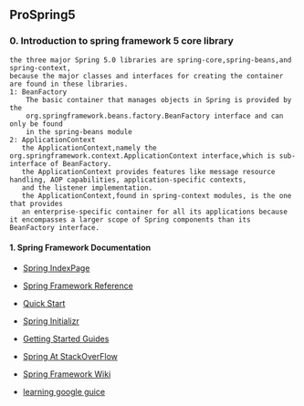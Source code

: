 ## ProSpring5
### 0. Introduction to spring framework 5 core library
    the three major Spring 5.0 libraries are spring-core,spring-beans,and spring-context, 
    because the major classes and interfaces for creating the container are found in these libraries. 
    1: BeanFactory
        The basic container that manages objects in Spring is provided by the
        org.springframework.beans.factory.BeanFactory interface and can only be found
        in the spring-beans module
    2: ApplicationContext
       the ApplicationContext,namely the org.springframework.context.ApplicationContext interface,which is sub-interface of BeanFactory.
       the ApplicationContext provides features like message resource handling, AOP capabilities, application-specific contexts,
       and the listener implementation.
       the ApplicationContext,found in spring-context modules, is the one that provides
       an enterprise-specific container for all its applications because it encompasses a larger scope of Spring components than its BeanFactory interface.
       
  
#### 1. Spring Framework Documentation

* [Spring IndexPage](https://spring.io/)

* [Spring Framework Reference](https://docs.spring.io/spring/docs/current/spring-framework-reference/)

* [Quick Start](https://projects.spring.io/spring-framework/)

* [Spring Initializr](https://start.spring.io/)

* [Getting Started Guides](https://spring.io/guides)

* [Spring At StackOverFlow](https://spring.io/questions)

* [Spring Framework Wiki](https://github.com/spring-projects/spring-framework/wiki)

* [learning google guice](https://bitbucket.org/hussain-pithawala/begin_guice/)
